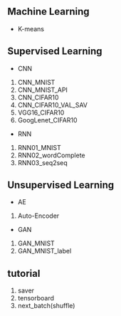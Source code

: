 ## Machine Learning
 * K-means
 
## Supervised Learning
 * CNN
  1. CNN_MNIST
  2. CNN_MNIST_API
  3. CNN_CIFAR10
  4. CNN_CIFAR10_VAL_SAV
  5. VGG16_CIFAR10
  6. GoogLenet_CIFAR10
 
 * RNN
  1. RNN01_MNIST
  2. RNN02_wordComplete
  3. RNN03_seq2seq

## Unsupervised Learning
 * AE
  1. Auto-Encoder
 * GAN
  1. GAN_MNIST
  2. GAN_MNIST_label
 
## tutorial
 1. saver
 2. tensorboard
 3. next_batch(shuffle)
